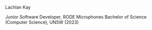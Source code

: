 Lachlan Kay

Junior Software Developer, RODE Microphones
Bachelor of Science (Computer Science), UNSW (2023)
